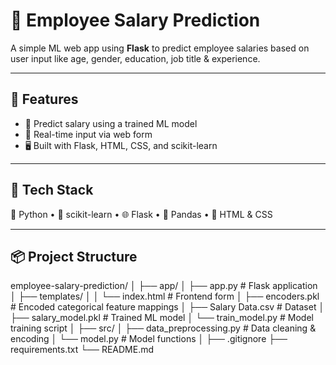 # 🧠 Employee Salary Prediction

A simple ML web app using **Flask** to predict employee salaries based on user input like age, gender, education, job title & experience.

---

## 🚀 Features

- 🧮 Predict salary using a trained ML model
- 🎯 Real-time input via web form
- 🖥️ Built with Flask, HTML, CSS, and scikit-learn

---

## 🧰 Tech Stack

🐍 Python • 🧪 scikit-learn • 🌐 Flask • 🧾 Pandas • 🎨 HTML & CSS

---

## 📦 Project Structure

employee-salary-prediction/
│
├── app/
│   ├── app.py                  # Flask application
│   ├── templates/
│   │   └── index.html          # Frontend form
│   ├── encoders.pkl            # Encoded categorical feature mappings
│   ├── Salary Data.csv         # Dataset
│   ├── salary_model.pkl        # Trained ML model
│   └── train_model.py          # Model training script
│
├── src/
│   ├── data_preprocessing.py   # Data cleaning & encoding
│   └── model.py                # Model functions
│
├── .gitignore
├── requirements.txt
└── README.md
